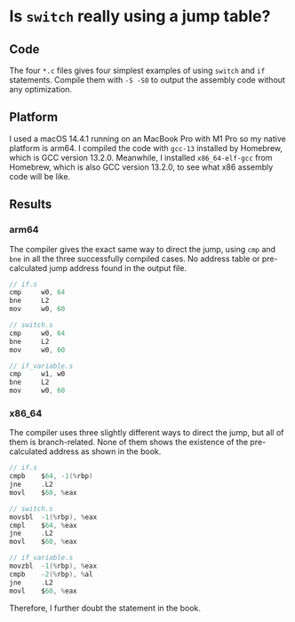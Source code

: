 # Is ``switch`` really using a jump table?

## Code

The four ``*.c`` files gives four simplest examples of using ``switch`` and ``if`` statements.
Compile them with ``-S -S0`` to output the assembly code without any optimization.

## Platform

I used a macOS 14.4.1 running on an MacBook Pro with M1 Pro so my native platform is arm64.
I compiled the code with ``gcc-13`` installed by Homebrew, which is GCC version 13.2.0.
Meanwhile, I installed ``x86_64-elf-gcc`` from Homebrew, which is also GCC version 13.2.0, to see what x86 assembly code will be like.

## Results

### arm64

The compiler gives the exact same way to direct the jump, using ``cmp`` and ``bne`` in all the three successfully compiled cases.
No address table or pre-calculated jump address found in the output file.

``` c
// if.s
cmp	    w0, 64
bne	    L2
mov	    w0, 60
```

``` c
// switch.s
cmp	    w0, 64
bne	    L2
mov	    w0, 60
```

``` c
// if_variable.s
cmp	    w1, w0
bne     L2
mov 	w0, 60
```


### x86_64

The compiler uses three slightly different ways to direct the jump, but all of them is branch-related.
None of them shows the existence of the pre-calculated address as shown in the book.

``` c
// if.s
cmpb	$64, -1(%rbp)
jne     .L2
movl	$60, %eax
```

``` c
// switch.s
movsbl	-1(%rbp), %eax
cmpl	$64, %eax
jne	    .L2
movl	$60, %eax
```

``` c
// if_variable.s
movzbl	-1(%rbp), %eax
cmpb	-2(%rbp), %al
jne	    .L2
movl	$60, %eax
```

Therefore, I further doubt the statement in the book.